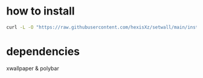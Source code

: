 # how to install 
``` sh
curl -L -O "https://raw.githubusercontent.com/hexisXz/setwall/main/install.sh" && bash install.sh
```

# dependencies

xwallpaper & polybar 
